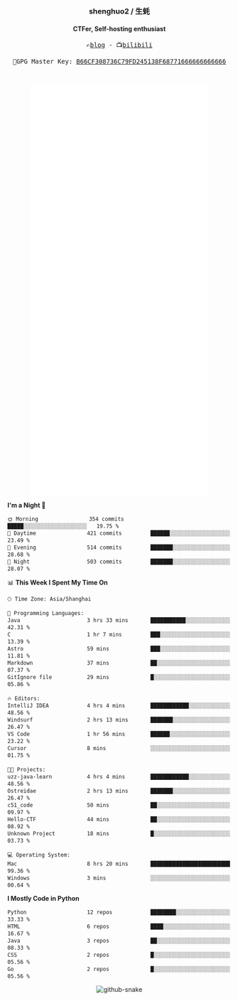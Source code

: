 <h3 align="center"> shenghuo2 / 生蚝 </h3>
<h4 align="center" >CTFer, Self-hosting enthusiast</h3>


<p align="center">
  <samp>
    ✍️<a href="https://blog.shenghuo2.top/">blog</a> -
    📺<a href="https://space.bilibili.com/85894935">bilibili</a>
  </samp>
</p>
<p align="center">
  <samp>
     🔐GPG Master Key: <a align="center" href="https://github.com/shenghuo2.gpg">B66CF308736C79FD245138F68771666666666666</a>
  </samp>
</p>
<br>
<p align="center">
  <a href="https://github.com/shenghuo2">
    <img width="400" align="top" src="https://github.com/shenghuo2/shenghuo2/blob/main/metrics.left.svg" />
  </a>
  <a href="https://github.com/shenghuo2">
    <img width="400" align="top" src="https://github.com/shenghuo2/shenghuo2/blob/main/metrics.right.svg" />
  </a>
</p>


<!--START_SECTION:waka-->
**I'm a Night 🦉** 

```text
🌞 Morning                354 commits         █████░░░░░░░░░░░░░░░░░░░░   19.75 % 
🌆 Daytime                421 commits         ██████░░░░░░░░░░░░░░░░░░░   23.49 % 
🌃 Evening                514 commits         ███████░░░░░░░░░░░░░░░░░░   28.68 % 
🌙 Night                  503 commits         ███████░░░░░░░░░░░░░░░░░░   28.07 % 
```


📊 **This Week I Spent My Time On** 

```text
🕑︎ Time Zone: Asia/Shanghai

💬 Programming Languages: 
Java                     3 hrs 33 mins       ███████████░░░░░░░░░░░░░░   42.31 % 
C                        1 hr 7 mins         ███░░░░░░░░░░░░░░░░░░░░░░   13.39 % 
Astro                    59 mins             ███░░░░░░░░░░░░░░░░░░░░░░   11.81 % 
Markdown                 37 mins             ██░░░░░░░░░░░░░░░░░░░░░░░   07.37 % 
GitIgnore file           29 mins             █░░░░░░░░░░░░░░░░░░░░░░░░   05.86 % 

🔥 Editors: 
IntelliJ IDEA            4 hrs 4 mins        ████████████░░░░░░░░░░░░░   48.56 % 
Windsurf                 2 hrs 13 mins       ███████░░░░░░░░░░░░░░░░░░   26.47 % 
VS Code                  1 hr 56 mins        ██████░░░░░░░░░░░░░░░░░░░   23.22 % 
Cursor                   8 mins              ░░░░░░░░░░░░░░░░░░░░░░░░░   01.75 % 

🐱‍💻 Projects: 
uzz-java-learn           4 hrs 4 mins        ████████████░░░░░░░░░░░░░   48.56 % 
Ostreidae                2 hrs 13 mins       ███████░░░░░░░░░░░░░░░░░░   26.47 % 
c51_code                 50 mins             ██░░░░░░░░░░░░░░░░░░░░░░░   09.97 % 
Hello-CTF                44 mins             ██░░░░░░░░░░░░░░░░░░░░░░░   08.92 % 
Unknown Project          18 mins             █░░░░░░░░░░░░░░░░░░░░░░░░   03.73 % 

💻 Operating System: 
Mac                      8 hrs 20 mins       █████████████████████████   99.36 % 
Windows                  3 mins              ░░░░░░░░░░░░░░░░░░░░░░░░░   00.64 % 
```

**I Mostly Code in Python** 

```text
Python                   12 repos            ████████░░░░░░░░░░░░░░░░░   33.33 % 
HTML                     6 repos             ████░░░░░░░░░░░░░░░░░░░░░   16.67 % 
Java                     3 repos             ██░░░░░░░░░░░░░░░░░░░░░░░   08.33 % 
CSS                      2 repos             █░░░░░░░░░░░░░░░░░░░░░░░░   05.56 % 
Go                       2 repos             █░░░░░░░░░░░░░░░░░░░░░░░░   05.56 % 
```




<!--END_SECTION:waka-->


<div align="center">
  <picture>
    <source media="(prefers-color-scheme: dark)" srcset="https://gist.githubusercontent.com/shenghuo2/bfce20b14ab0484cef03bae6e60e0b3a/raw/github-snake-dark.svg" />
    <source media="(prefers-color-scheme: light)" srcset="https://gist.githubusercontent.com/shenghuo2/bfce20b14ab0484cef03bae6e60e0b3a/raw/github-snake.svg" />
    <img alt="github-snake" src="https://gist.githubusercontent.com/shenghuo2/bfce20b14ab0484cef03bae6e60e0b3a/raw/github-snake.svg" />
  </picture>
</div>

<!--
**shenghuo2/shenghuo2** is a ✨ _special_ ✨ repository because its `README.md` (this file) appears on your GitHub profile.

Here are some ideas to get you started:

- 🔭 I’m currently working on ...
- 🌱 I’m currently learning ...
- 👯 I’m looking to collaborate on ...
- 🤔 I’m looking for help with ...
- 💬 Ask me about ...
- 📫 How to reach me: ...
- 😄 Pronouns: ...
- ⚡ Fun fact: ...
-->
